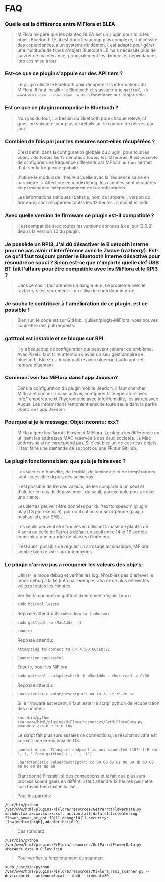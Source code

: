 # FAQ

### Quelle est la différence entre MiFlora et BLEA
> MiFlora ne gère que les plantes, BLEA est un plugin pour tous les objets Bluetooth LE, il est donc beaucoup plus complexe, 
il nécéssite des dépendances, a un systeme de démon, il est adapté pour gérer une multitude de types d'objets Bluetooth LE 
mais nécéssite plus de suivi et de maintenance, principalement les démons et dépendances lors des mise à jour

### Est-ce que ce plugin s'appuie sur des API tiers ?

> Le plugin utilise le Bluetooth pour récupérer les informations du MiFlora.
Il faut installer le Bluetooth et s'assurer que `gatttool -b macAddMiFlora --char-read -a 0x35` fonctionne sur l'objet cible.

### Est ce que ce plugin monopolise le Bluetooth ?

> Non pas du tout, il a besoin du Bluetooth pour chaque relevé, cf question suivante pour plus de détails sur le nombre de relevés par jour.


### Combien de fois par jour les mesures sont-elles récupérées ?

> C'est défini dans la configuration globale du plugin, pour tous les objets : de toutes les 15 minutes à toutes les 12 heures.
Il est possible de configurer une fréquence differente par MiFlora, `defaut` permet d'utiliser la frequence globale.

>J'utilise le modulo de l'heure actuelle avec la fréquence saisie en paramètre. +
Attention: en mode debug, les données sont récupérés en permanence indépendamment de la configuration.

> Les informations statiques (batterie, nom de l appareil, version du firmware) sont récupérées toutes les 12 heures : à minuit et midi.


### Avec quelle version de firmware ce plugin est-il compatible ?

> Il est compatible avec toutes les versions connues à ce jour (2.9.2) depuis la version 1.0 du plugin.


### Je possède un RPI3, J'ai dû désactiver le Bluetooth interne pour ne pas avoir d'interférence avec le Zwave (razberry). Est-ce qu'il faut toujours garder le Bluetooth interne désactivé pour résoudre ce souci ? Sinon est-ce que n'importe quelle clef USB BT fait l'affaire pour être compatible avec les MiFlora et le RPI3 ?

> Dans ce cas il faut prendre un dongle BLE. Le problème avec le razberry c'est seulement si on utilise le contrôleur interne.


### Je souhaite contribuer à l'amélioration de ce plugin, est ce possible ?

> Bien sur, le code est sur GitHub : rjullien/plugin-MiFlora, vous pouvez soumettre des pull requests.

### gatttool est instable et se bloque sur RPI

> Il y a beaucoup de configuration qui peuvent générer ce problème. Avec Pixel il faut faire attention d'avoir un seul gestionnaire de bluetooth.
BlueZ est incompatible avec blueman (sudo apt-get remove blueman)

### Comment voir les MiFlora dans l'app Jeedom?
> Dans la configuration du plugin mobile Jeedom, il faut chercher Miflora et cocher la case activer, configurer la température avec Info/Température et l'hygrometrie avec Info/Humidité, les autres avec Aucun.
Les informations remontent ensuite toute seule dans la partie objets de l'app Jeedom

### Pourquoi ai je le message: Objet inconnu: xxx?
> MiFlora gere les Parrots Flower et MiFlora. Le plugin les differencie en utilisant les addresses MAC reservés à ces deux societés. La Mac address saisi ne correspond pas. Si c'est
bien un de ces deux objets, il faut faire une demande de support ou une PR sur GitHub.

### Le plugin fonctionne bien: que puis je faire avec ?

> Les valeurs d'humidité, de fertilité, de luminosité et de températures sont accessible depuis des scénarios.

> Il est possible de lire ces valeurs, de les comparer à un seuil et d'alerter en cas de dépassement du seuil, par exemple pour arroser une plante.

> Les alertes peuvent être données par du 'text to speech' (plugin playTTS par exemple), par notification sur smartphone (plugin pushbullet), par SMS ...

> Les seuils peuvent être trouvés en utilisant la base de plantes de Xiaomi ou celle de Parrot à défaut un seuil entre 14 et 16 semble convenir à une majorité de plantes d'intérieur.

> Il est aussi possible de réguler un arrosage automatique, MiFlora semble bien résister aux intempéries

### Le plugin n'arrive pas a recuperer les valeurs des objets:
> Utiliser le mode debug et verifier les log. N'oubliez pas d'enlever le mode debug à la fin (info par exemple) afin de ne plus relever les veleurs toutes les minutes.

> Verifier la connection gatttool directement depuis Linux:

> `sudo hcitool lescan`

> Reponse attendu: `<MacAdd> Nom ou (unknown)`

>`sudo gatttool -b <MacAdd>  -I`

>`connect`

> Reponse attendu: 

>`Attempting to connect to C4:7C:8D:60:E8:21`

>`Connection successful`

> Ensuite, pour les MiFlora:

>`sudo gatttool --adapter=hci0 -b <MacAdd> --char-read -a 0x38`

>Reponse attendu:

>`Characteristic value/descriptor: 64 10 32 2e 36 2e 32`

> Si le firmware est recent, il faut tester le script python de recuperation des données:

>`/usr/bin/python /var/www/html/plugins/MiFlora/resources/GetMiFloraData.py  <MacAdd> 2.6.6 0 hci0 low`

> Le script fait plusieurs essaies de connections, le résultat suivant est correct: une erreur ensuite OK:

>`connect error: Transport endpoint is not connected (107)
  ('Error ', 1, ' from gatttool (', '', ')')`

>`Characteristic value/descriptor: cc 00 00 b8 01 00 00 1b b3 00 00 00 00 00 00 00`

> Etant donné l'instabilité des connections et le fait que plusieurs process soient gerés en différé, il faut attendre 12 heures pour etre sur d'avoir bien tout initialisé.

> Pour les parrots:

 `/usr/bin/python /var/www/html/plugins/MiFlora/resources/GetParrotFlowerData.py  macAdd:[xx:xx:xx:xx:xx:xx], action:[all|data|static|watering] flower_power_or_pot:[0|1],debug:[0|1],security:[low|medium|high],adapter:hci[0-9]`
 
 > Cas standard:

 `/usr/bin/python /var/www/html/plugins/MiFlora/resources/GetParrotFlowerData.py <MacAdd> data 0 0 low hci0`

> Pour verifier le fonctionement du scanner:

 `sudo /usr/bin/python /var/www/html/plugins/MiFlora/resources/MiFlora_rssi_scanner.py --device=hci0 --antenne=local --id=0 --timeout=30`
